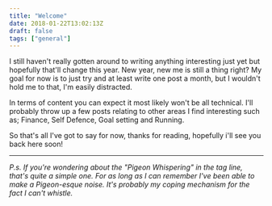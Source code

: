 ```yaml
---
title: "Welcome"
date: 2018-01-22T13:02:13Z
draft: false
tags: ["general"]
---
```


I still haven't really gotten around to writing anything interesting just yet but hopefully that'll change this year. New year, new me is still a thing right? My goal for now is to just try and at least write one post a month, but I wouldn't hold me to that, I'm easily distracted.

In terms of content you can expect it most likely won't be all technical. I'll probably throw up a few posts relating to other areas I find interesting such as; Finance, Self Defence, Goal setting and Running.

So that's all I've got to say for now, thanks for reading, hopefully i'll see you back here soon!

---

_P.s. If you're wondering about the "Pigeon Whispering" in the tag line, that's quite a simple one. For as long as I can remember I've been able to make a Pigeon-esque noise. It's probably my coping mechanism for the fact I can't whistle._